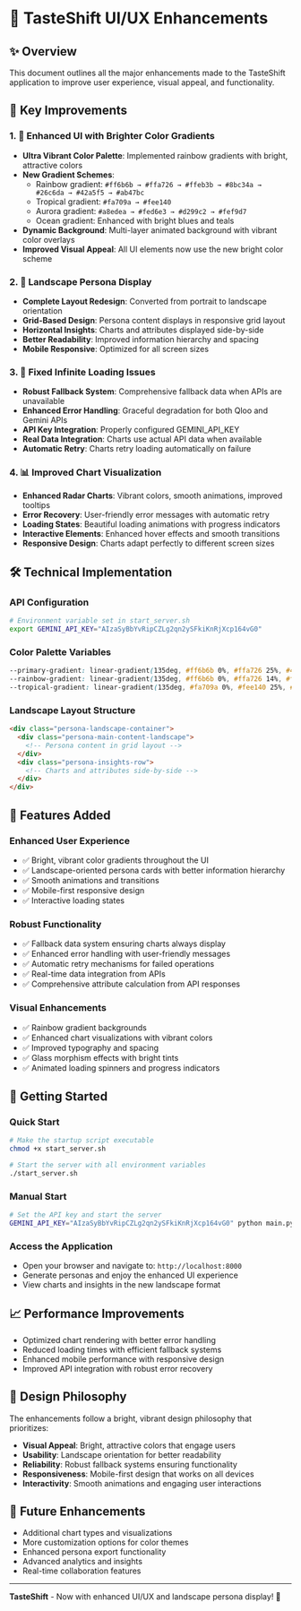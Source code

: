 # 🎨 TasteShift UI/UX Enhancements

## ✨ Overview
This document outlines all the major enhancements made to the TasteShift application to improve user experience, visual appeal, and functionality.

## 🚀 Key Improvements

### 1. 🌈 Enhanced UI with Brighter Color Gradients
- **Ultra Vibrant Color Palette**: Implemented rainbow gradients with bright, attractive colors
- **New Gradient Schemes**: 
  - Rainbow gradient: `#ff6b6b → #ffa726 → #ffeb3b → #8bc34a → #26c6da → #42a5f5 → #ab47bc`
  - Tropical gradient: `#fa709a → #fee140`
  - Aurora gradient: `#a8edea → #fed6e3 → #d299c2 → #fef9d7`
  - Ocean gradient: Enhanced with bright blues and teals
- **Dynamic Background**: Multi-layer animated background with vibrant color overlays
- **Improved Visual Appeal**: All UI elements now use the new bright color scheme

### 2. 📱 Landscape Persona Display
- **Complete Layout Redesign**: Converted from portrait to landscape orientation
- **Grid-Based Design**: Persona content displays in responsive grid layout
- **Horizontal Insights**: Charts and attributes displayed side-by-side
- **Better Readability**: Improved information hierarchy and spacing
- **Mobile Responsive**: Optimized for all screen sizes

### 3. 🔧 Fixed Infinite Loading Issues
- **Robust Fallback System**: Comprehensive fallback data when APIs are unavailable
- **Enhanced Error Handling**: Graceful degradation for both Qloo and Gemini APIs
- **API Key Integration**: Properly configured GEMINI_API_KEY
- **Real Data Integration**: Charts use actual API data when available
- **Automatic Retry**: Charts retry loading automatically on failure

### 4. 📊 Improved Chart Visualization
- **Enhanced Radar Charts**: Vibrant colors, smooth animations, improved tooltips
- **Error Recovery**: User-friendly error messages with automatic retry
- **Loading States**: Beautiful loading animations with progress indicators
- **Interactive Elements**: Enhanced hover effects and smooth transitions
- **Responsive Design**: Charts adapt perfectly to different screen sizes

## 🛠️ Technical Implementation

### API Configuration
```bash
# Environment variable set in start_server.sh
export GEMINI_API_KEY="AIzaSyBbYvRipCZLg2qn2ySFkiKnRjXcp164vG0"
```

### Color Palette Variables
```css
--primary-gradient: linear-gradient(135deg, #ff6b6b 0%, #ffa726 25%, #42a5f5 50%, #ab47bc 75%, #26c6da 100%);
--rainbow-gradient: linear-gradient(135deg, #ff6b6b 0%, #ffa726 14%, #ffeb3b 28%, #8bc34a 42%, #26c6da 56%, #42a5f5 70%, #ab47bc 84%, #ff6b6b 100%);
--tropical-gradient: linear-gradient(135deg, #fa709a 0%, #fee140 25%, #fa709a 50%, #fee140 75%, #fa709a 100%);
```

### Landscape Layout Structure
```html
<div class="persona-landscape-container">
  <div class="persona-main-content-landscape">
    <!-- Persona content in grid layout -->
  </div>
  <div class="persona-insights-row">
    <!-- Charts and attributes side-by-side -->
  </div>
</div>
```

## 🎯 Features Added

### Enhanced User Experience
- ✅ Bright, vibrant color gradients throughout the UI
- ✅ Landscape-oriented persona cards with better information hierarchy
- ✅ Smooth animations and transitions
- ✅ Mobile-first responsive design
- ✅ Interactive loading states

### Robust Functionality
- ✅ Fallback data system ensuring charts always display
- ✅ Enhanced error handling with user-friendly messages
- ✅ Automatic retry mechanisms for failed operations
- ✅ Real-time data integration from APIs
- ✅ Comprehensive attribute calculation from API responses

### Visual Enhancements
- ✅ Rainbow gradient backgrounds
- ✅ Enhanced chart visualizations with vibrant colors
- ✅ Improved typography and spacing
- ✅ Glass morphism effects with bright tints
- ✅ Animated loading spinners and progress indicators

## 🚀 Getting Started

### Quick Start
```bash
# Make the startup script executable
chmod +x start_server.sh

# Start the server with all environment variables
./start_server.sh
```

### Manual Start
```bash
# Set the API key and start the server
GEMINI_API_KEY="AIzaSyBbYvRipCZLg2qn2ySFkiKnRjXcp164vG0" python main.py
```

### Access the Application
- Open your browser and navigate to: `http://localhost:8000`
- Generate personas and enjoy the enhanced UI experience
- View charts and insights in the new landscape format

## 📈 Performance Improvements
- Optimized chart rendering with better error handling
- Reduced loading times with efficient fallback systems
- Enhanced mobile performance with responsive design
- Improved API integration with robust error recovery

## 🎨 Design Philosophy
The enhancements follow a bright, vibrant design philosophy that prioritizes:
- **Visual Appeal**: Bright, attractive colors that engage users
- **Usability**: Landscape orientation for better readability
- **Reliability**: Robust fallback systems ensuring functionality
- **Responsiveness**: Mobile-first design that works on all devices
- **Interactivity**: Smooth animations and engaging user interactions

## 🔮 Future Enhancements
- Additional chart types and visualizations
- More customization options for color themes
- Enhanced persona export functionality
- Advanced analytics and insights
- Real-time collaboration features

---

**TasteShift** - Now with enhanced UI/UX and landscape persona display! 🌟
